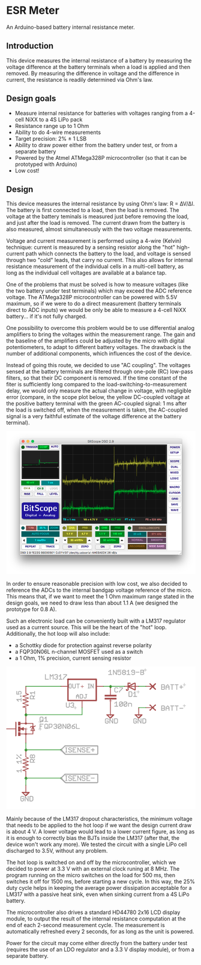 ESR Meter
=========
An Arduino-based battery internal resistance meter.

Introduction
------------
This device measures the internal resistance of a battery by measuring the voltage difference at the battery terminals when a load is applied and then removed. By measuring the difference in voltage and the difference in current, the resistance is readily determined via Ohm's law.

Design goals
------------
* Measure internal resistance for batteries with voltages ranging from a 4-cell NiXX to a 4S LiPo pack
* Resistance range up to 1 Ohm
* Ability to do 4-wire measurements
* Target precision: 2% ± 1 LSB
* Ability to draw power either from the battery under test, or from a separate battery
* Powered by the Atmel ATMega328P microcontroller (so that it can be prototyped with Arduino)
* Low cost!

Design
------

This device measures the internal resistance by using Ohm's law: R = ∆V/∆I. The battery is first connected to a load, then the load is removed. The voltage at the battery teminals is measured just before removing the load, and just after the load is removed. The current drawn from the battery is also measured, almost simultaneously with the two voltage measurements.

Voltage and current measurement is performed using a 4-wire (Kelvin) technique: current is measured by a sensing resistor along the "hot" high-current path which connects the battery to the load, and voltage is sensed through two "cold" leads, that carry no current. This also allows for internal resistance measurement of the individual cells in a multi-cell battery, as long as the individual cell voltages are available at a balance tap.

One of the problems that must be solved is how to measure voltages (like the two battery under test terminals) which may exceed the ADC reference voltage. The ATMega328P microcontroller can be powered with 5.5V maximum, so if we were to do a direct measurement (battery terminals direct to ADC inputs) we would be only be able to measure a 4-cell NiXX battery... if it's not fully charged.

One possibility to overcome this problem would be to use differential analog amplifiers to bring the voltages within the measurement range. The gain and the baseline of the amplifiers could be adjusted by the micro with digital potentiometers, to adapt to different battery voltages. The drawback is the number of additional components, which influences the cost of the device.

Instead of going this route, we decided to use "AC coupling". The voltages sensed at the battery terminals are filtered through one-pole (RC) low-pass filters, so that their DC component is removed. If the time constant of the fiter is sufficiently long compared to the load-switching-to-measurement delay, we would only measure the actual change in voltage, with negligible error (compare, in the scope plot below, the yellow DC-coupled voltage at the positive battery terminal with the green AC-coupled signal: 1 ms after the load is switched off, when the measurement is taken, the AC-coupled signal is a very faithful estimate of the voltage difference at the battery terminal).

![DC vs. AC measure of ∆V](screenshots/measure1.png "DC (yellow) vs. AC (green) measure of ∆V")

In order to ensure reasonable precision with low cost, we also decided to reference the ADCs to the internal bandgap voltage reference of the micro. This means that, if we want to meet the 1 Ohm maximum range stated in the design goals, we need to draw less than about 1.1 A (we designed the prototype for 0.8 A).

Such an electronic load can be conveniently built with a LM317 regulator used as a current source. This will be the heart of the "hot" loop. Additionally, the hot loop will also include: 

*  a Schottky diode for protection against reverse polarity
*  a FQP30N06L n-channel MOSFET used as a switch
*  a 1 Ohm, 1% precision, current sensing resistor

![Hot loop schematic](screenshots/hotloop.png)

Mainly because of the LM317 dropout characteristics, the minimum voltage that needs to be applied to the hot loop if we want the design current draw is about 4 V. A lower voltage would lead to a lower current figure, as long as it is enough to correctly bias the BJTs inside the LM317 (after that, the device won't work any more). We tested the circuit with a single LiPo cell discharged to 3.5V, without any problem.

The hot loop is switched on and off by the microcontroller, which we decided to power at 3.3 V with an external clock runing at 8 MHz. The program running on the micro switches on the load for 500 ms, then switches it off for 1500 ms, before starting a new cycle. In this way, the 25% duty cycle helps in keeping the average power dissipation acceptable for a LM317 with a passive heat sink, even when sinking current from a 4S LiPo battery.

The microcontroller also drives a standard HD44780 2x16 LCD display module, to output the result of the internal resistance computation at the end of each 2-second measurement cycle. The measurement is automatically refreshed every 2 seconds, for as long as the unit is powered. 

Power for the circuit may come either directly from the battery under test (requires the use of an LDO regulator and a 3.3 V display module), or from a separate battery.

